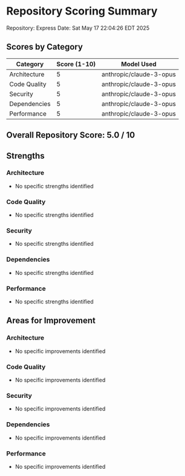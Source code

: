 # Repository Scoring Summary
Repository: Express
Date: Sat May 17 22:04:26 EDT 2025

## Scores by Category

| Category | Score (1-10) | Model Used |
|----------|--------------|------------|
| Architecture | 5 | anthropic/claude-3-opus |
| Code Quality | 5 | anthropic/claude-3-opus |
| Security | 5 | anthropic/claude-3-opus |
| Dependencies | 5 | anthropic/claude-3-opus |
| Performance | 5 | anthropic/claude-3-opus |

## Overall Repository Score: 5.0 / 10

## Strengths

### Architecture
- No specific strengths identified

### Code Quality
- No specific strengths identified

### Security
- No specific strengths identified

### Dependencies
- No specific strengths identified

### Performance
- No specific strengths identified

## Areas for Improvement

### Architecture
- No specific improvements identified

### Code Quality
- No specific improvements identified

### Security
- No specific improvements identified

### Dependencies
- No specific improvements identified

### Performance
- No specific improvements identified

